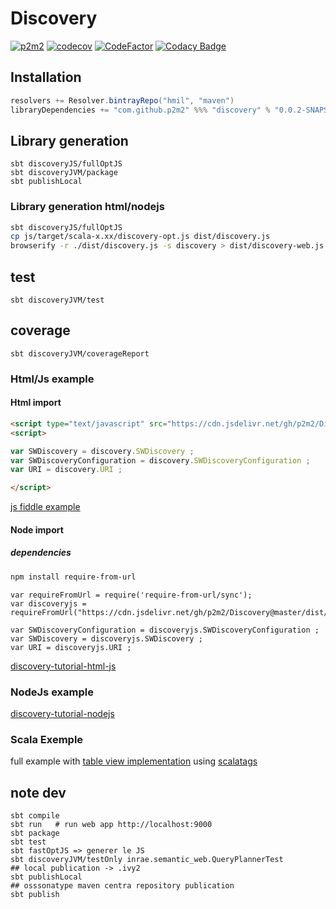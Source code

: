 # Discovery

[![p2m2](https://circleci.com/gh/p2m2/Discovery.svg?style=shield)](https://app.circleci.com/pipelines/github/p2m2)
[![codecov](https://codecov.io/gh/p2m2/Discovery/branch/develop/graph/badge.svg)](https://codecov.io/gh/p2m2/Discovery)
[![CodeFactor](https://www.codefactor.io/repository/github/p2m2/discovery/badge)](https://www.codefactor.io/repository/github/p2m2/discovery)
[![Codacy Badge](https://app.codacy.com/project/badge/Grade/8d8ecb66f9ff4963a22efab3c693b629)](https://www.codacy.com/gh/p2m2/Discovery/dashboard?utm_source=github.com&amp;utm_medium=referral&amp;utm_content=p2m2/Discovery&amp;utm_campaign=Badge_Grade)

## Installation

```sbt
resolvers += Resolver.bintrayRepo("hmil", "maven")
libraryDependencies += "com.github.p2m2" %%% "discovery" % "0.0.2-SNAPSHOT"
```

## Library generation 

```
sbt discoveryJS/fullOptJS
sbt discoveryJVM/package
sbt publishLocal 
```

### Library generation html/nodejs  

```bash
sbt discoveryJS/fullOptJS
cp js/target/scala-x.xx/discovery-opt.js dist/discovery.js
browserify -r ./dist/discovery.js -s discovery > dist/discovery-web.js
```

## test
```
sbt discoveryJVM/test  
```

## coverage
```
sbt discoveryJVM/coverageReport 
```

### Html/Js example

#### Html import 

```html 
<script type="text/javascript" src="https://cdn.jsdelivr.net/gh/p2m2/Discovery@master/dist/discovery-web.js"></script> 
<script>

var SWDiscovery = discovery.SWDiscovery ;
var SWDiscoveryConfiguration = discovery.SWDiscoveryConfiguration ;
var URI = discovery.URI ;

</script>
```

[js fiddle example](https://jsfiddle.net/ofilangi/3xkay1f6/10/)

#### Node import 

##### dependencies 

```bash
npm install require-from-url
```

```node
var requireFromUrl = require('require-from-url/sync');
var discoveryjs = requireFromUrl("https://cdn.jsdelivr.net/gh/p2m2/Discovery@master/dist/discovery.js")

var SWDiscoveryConfiguration = discoveryjs.SWDiscoveryConfiguration ;
var SWDiscovery = discoveryjs.SWDiscovery ;
var URI = discoveryjs.URI ;
```

[discovery-tutorial-html-js](https://github.com/p2m2/discovery-tutorial-html-js)

### NodeJs example

[discovery-tutorial-nodejs](https://github.com/p2m2/discovery-tutorial-nodejs)

### Scala Exemple 

full example with [table view implementation](https://github.com/p2m2/discovery-table-view) using [scalatags](https://github.com/lihaoyi/scalatags)


## note dev

```
sbt compile
sbt run   # run web app http://localhost:9000
sbt package
sbt test
sbt fastOptJS => generer le JS
sbt discoveryJVM/testOnly inrae.semantic_web.QueryPlannerTest
## local publication -> .ivy2
sbt publishLocal
## osssonatype maven centra repository publication
sbt publish
```
